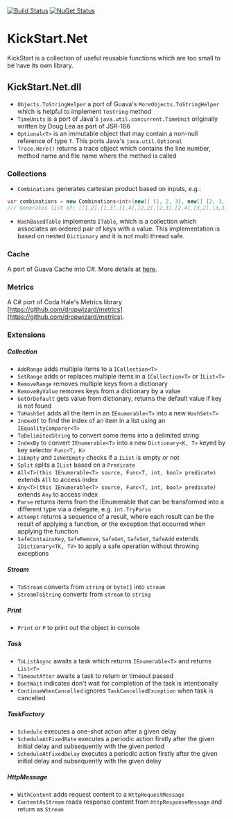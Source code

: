 [![Build Status](https://travis-ci.org/mcai4gl2/KickStart.Net.svg)](https://travis-ci.org/mcai4gl2/KickStart.Net)
[![NuGet Status](http://img.shields.io/nuget/v/KickStart.Net.svg?style=flat)](https://www.nuget.org/packages/KickStart.Net/)

# KickStart.Net

KickStart is a collection of useful reusable functions which are too small to be have its own library.

## KickStart.Net.dll

* `Objects.ToStringHelper` a port of Guava's `MoreObjects.ToStringHelper` which is helpful to implement `ToString` method 
* `TimeUnits` is a port of Java's `java.util.concurrent.TimeUnit` originally written by Doug Lea as part of JSR-166
* `Optional<T>` is an immutable object that may contain a non-null reference of type `T`. This ports Java's `java.util.Optional`
* `Trace.Here()` returns a trace object which contains the line number, method name and file name where the method is called

### Collections
* `Combinations` generates cartesian product based on inputs, e.g.:
```C#
var combinations = new Combinations<int>(new[] {1, 2, 3}, new[] {2, 3, 4});
/// Generates list of: [[1,2],[1,3],[1,4],[2,2],[2,3],[2,4],[3,2],[3,3],[3,4]]
```
* `HashBasedTable` implements `ITable`, which is a collection which associates an ordered pair of keys with a value. This implementation is based on nested `Dictionary` and it is not multi thread safe.

### Cache
A port of Guava Cache into C#. More details at [here](KickStart.Net/Cache/README.md).

### Metrics
A C# port of Coda Hale's Metrics library [https://github.com/dropwizard/metrics](https://github.com/dropwizard/metrics).

### Extensions

##### Collection
* `AddRange` adds multiple items to a `ICollection<T>`
* `SetRange` adds or replaces multiple items in a `ICollection<T>` or `IList<T>`
* `RemoveRange` removes multiple keys from a dictionary
* `RemoveByValue` removes keys from a dictionary by a value
* `GetOrDefault` gets value from dictionary, returns the default value if key is not found
* `ToHashSet` adds all the item in an `IEnumerable<T>` into a new `HashSet<T>`
* `IndexOf` to find the index of an item in a list using an `IEqualityComparer<T>`
* `ToDelimitedString` to convert some items into a delimited string
* `IndexBy` to convert `IEnumerable<T>` into a new `Dictionary<K, T>` keyed by key selector `Func<T, K>`
* `IsEmpty` and `IsNotEmpty` checks if a `IList` is empty or not
* `Split` splits a `IList` based on a `Predicate` 
* `All<T>(this IEnumerable<T> source, Func<T, int, bool> predicate)` extends `All` to access index
* `Any<T>(this IEnumerable<T> source, Func<T, int, bool> predicate)` extends `Any` to access index
* `Parse` returns items from the IEnumerable<string> that can be transformed into a different type via a delegate, e.g. `int.TryParse`
* `Attempt` returns a sequence of a result, where each result can be the result of applying a function, or the exception that occurred when applying the function
* `SafeContainsKey`, `SafeRemove`, `SafeGet`, `SafeSet`, `SafeAdd` extends `IDictionary<TK, TV>` to apply a safe operation without throwing exceptions

##### Stream
* `ToStream` converts from `string` or `byte[]` into `stream`
* `StreamToString` converts from `stream` to `string`

##### Print
* `Print` or `P` to print out the object in console

##### Task
* `ToListAsync` awaits a task which returns `IEnumerable<T>` and returns `List<T>`
* `TimeoutAfter` awaits a task to return or timeout passed
* `DontWait` indicates don't wait for completion of the task is intentionally
* `ContinueWhenCancelled` ignores `TaskCancelledException` when task is cancelled 

##### TaskFactory
* `Schedule` executes a one-shot action after a given delay
* `ScheduleAtFixedRate` executes a periodic action firstly after the given initial delay and subsequently with the given period
* `ScheduleAtFixedDelay` executes a periodic action firstly after the given initial delay and subsequently with the given delay

##### HttpMessage
* `WithContent` adds request content to a `HttpRequestMessage`
* `ContentAsStream` reads response content from `HttpResponseMessage` and return as `Stream`